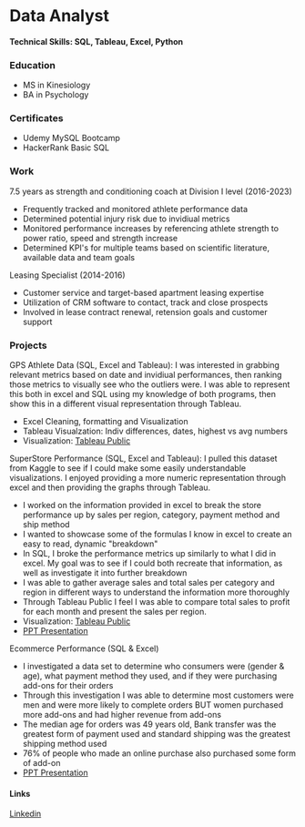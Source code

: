 # Data Analyst

#### Technical Skills: SQL, Tableau, Excel, Python

### Education
- MS in Kinesiology
- BA in Psychology

### Certificates
- Udemy MySQL Bootcamp 
- HackerRank Basic SQL

### Work
7.5 years as strength and conditioning coach at Division I level (2016-2023)
- Frequently tracked and monitored athlete performance data
- Determined potential injury risk due to invidiual metrics
- Monitored performance increases by referencing athlete strength to power ratio, speed and strength increase
- Determined KPI's for multiple teams based on scientific literature, available data and team goals

Leasing Specialist (2014-2016)
- Customer service and target-based apartment leasing expertise
- Utilization of CRM software to contact, track and close prospects
- Involved in lease contract renewal, retension goals and customer support

### Projects
GPS Athlete Data (SQL, Excel and Tableau):
I was interested in grabbing relevant metrics based on date and invidiual performances, then ranking those metrics to visually see who the outliers were. I was able to represent this both in excel and SQL using my knowledge of both programs, then show this in a different visual representation through Tableau.
- Excel Cleaning, formatting and Visualization
- Tableau Visualzation: Indiv differences, dates, highest vs avg numbers
- Visualization: [Tableau Public](https://public.tableau.com/app/profile/collin.maccabe/viz/GPSPractice/Dashboard1)

SuperStore Performance (SQL, Excel and Tableau):
I pulled this dataset from Kaggle to see if I could make some easily understandable visualizations. I enjoyed providing a more numeric representation through excel and then providing the graphs through Tableau.
- I worked on the information provided in excel to break the store performance up by sales per region, category, payment method and ship method
- I wanted to showcase some of the formulas I know in excel to create an easy to read, dynamic "breakdown"
- In SQL, I broke the performance metrics up similarly to what I did in excel. My goal was to see if I could both recreate that information, as well as investigate it into further breakdown
- I was able to gather average sales and total sales per category and region in different ways to understand the information more thoroughly
- Through Tableau Public I feel I was able to compare total sales to profit for each month and present the sales per region. 
- Visualization: [Tableau Public](https://public.tableau.com/app/profile/collin.maccabe/viz/SuperStore_17265880357230/Dashboard1)
- [PPT Presentation](https://github.com/cmaccabe/Superstore_Performance/blob/main/SuperStore%20PPT.pptx)

Ecommerce Performance (SQL & Excel)
- I investigated a data set to determine who consumers were (gender & age), what payment method they used, and if they were purchasing add-ons for their orders
- Through this investigation I was able to determine most customers were men and were more likely to complete orders BUT women purchased more add-ons and had higher revenue from add-ons
- The median age for orders was 49 years old, Bank transfer was the greatest form of payment used and standard shipping was the greatest shipping method used
- 76% of people who made an online purchase also purchased some form of add-on
- [PPT Presentation](https://github.com/cmaccabe/e-commerce_sales/blob/main/Ecommerce%20Performance%20Pres.pptx)

#### Links
[Linkedin](https://www.linkedin.com/in/collin-maccabe-a7a26551/)
